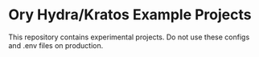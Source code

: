 # Ory Hydra/Kratos Example Projects

This repository contains experimental projects. Do not use these configs and .env files on production.